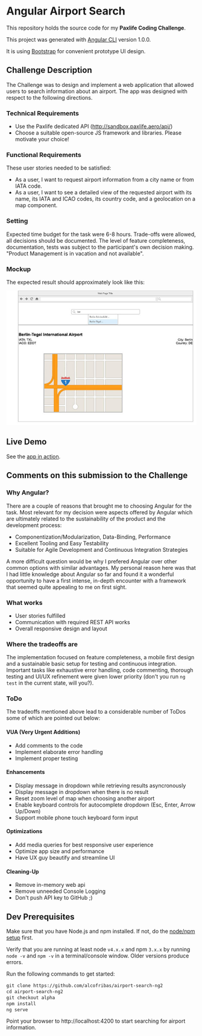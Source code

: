 # Angular Airport Search

This repository holds the source code for my **Paxlife Coding Challenge**.

This project was generated with [Angular CLI](https://github.com/angular/angular-cli) version 1.0.0.

It is using [Bootstrap](https://v4-alpha.getbootstrap.com/) for convenient prototype UI design.

## Challenge Description

The Challenge was to design and implement a web application that allowed users to search information about an airport. The app was designed with respect to the following directions.

### Technical Requirements

- Use the Paxlife dedicated API (http://sandbox.paxlife.aero/api/)
- Choose a suitable open-source JS framework and libraries. Please motivate your choice!

### Functional Requirements

These user stories needed to be satisfied:
- As a user, I want to request airport information from a city name or from IATA code.
- As a user, I want to see a detailed view of the requested airport with its name, its IATA and ICAO codes, its country code, and a geolocation on a map component.

### Setting

Expected time budget for the task were 6-8 hours. Trade-offs were allowed, all decisions should be documented. The level of feature completeness, documentation, tests was subject to the participant's own decision making. "Product Management is in vacation and not available".

### Mockup

The expected result should approximately look like this:

![Airport Info Mockup](/mockup.jpg)

## Live Demo

See the [app in action](https://alcofribas.github.io/airport-info-ng2/).

## Comments on this submission to the Challenge

### Why Angular?

There are a couple of reasons that brought me to choosing Angular for the task. Most relevant for my decision were aspects offered by Angular which are ultimately related to the sustainability of the product and the development process:

- Componentization/Modularization, Data-Binding, Performance
- Excellent Tooling and Easy Testability
- Suitable for Agile Development and Continuous Integration Strategies

A more difficult question would be why I prefered Angular over other common options with similar advantages. My personal reason here was that I had little knowledge about Angular so far and found it a wonderful opportunity to have a first intense, in-depth encounter with a framework that seemed quite appealing to me on first sight.

### What works

- User stories fulfilled
- Communication with required REST API works
- Overall responsive design and layout

### Where the tradeoffs are

The implementation focused on feature completeness, a mobile first design and a sustainable basic setup for testing and continuous integration. Important tasks like exhaustive error handling, code commenting, thorough testing and UI/UX refinement were given lower priority (don't you run `ng test` in the current state, will you?).

### ToDo

The tradeoffs mentioned above lead to a considerable number of ToDos some of which are pointed out below:

#### VUA (Very Urgent Additions)

- Add comments to the code
- Implement elaborate error handling
- Implement proper testing

#### Enhancements

- Display message in dropdown while retrieving results asyncronously
- Display message in dropdown when there is no result
- Reset zoom level of map when choosing another airport
- Enable keyboard controls for autocomplete dropdown (Esc, Enter, Arrow Up/Down)
- Support mobile phone touch keyboard form input

#### Optimizations

- Add media queries for best responsive user experience
- Optimize app size and performance
- Have UX guy beautify and streamline UI

#### Cleaning-Up

- Remove in-memory web api
- Remove unneeded Console Logging
- Don't push API key to GitHub ;)

## Dev Prerequisites

Make sure that you have Node.js and npm installed. If not, do the [node/npm setup](https://docs.npmjs.com/getting-started/installing-node) first.

Verify that you are running at least node `v4.x.x` and npm `3.x.x` by running `node -v` and `npm -v` in a terminal/console window. Older versions produce errors.

Run the following commands to get started:

```shell
git clone https://github.com/alcofribas/airport-search-ng2
cd airport-search-ng2
git checkout alpha
npm install
ng serve
```

Point your browser to http://localhost:4200 to start searching for airport information.
